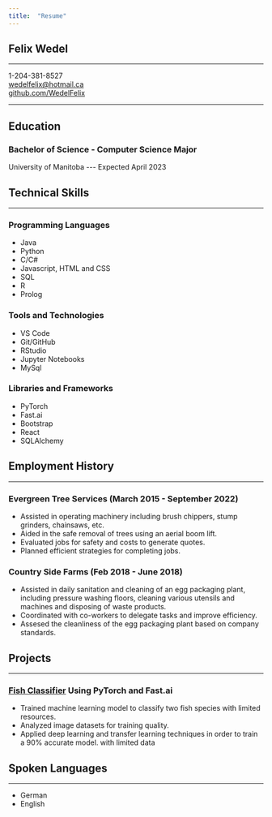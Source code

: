 ```yaml
---
title:  "Resume"
---
```

## **Felix Wedel**

---------------------
1-204-381-8527  
wedelfelix@hotmail.ca  
[github.com/WedelFelix](https://github.com/WedelFelix)  

---------------------

## **Education**

### **Bachelor of Science - Computer Science Major**

University of Manitoba --- Expected April 2023

## **Technical Skills**

---------------------

### **Programming Languages**

- Java
- Python
- C/C#
- Javascript, HTML and CSS
- SQL
- R
- Prolog

### **Tools and Technologies**

- VS Code
- Git/GitHub
- RStudio
- Jupyter Notebooks
- MySql

### **Libraries and Frameworks**

- PyTorch
- Fast.ai
- Bootstrap
- React
- SQLAlchemy

## **Employment History**

---------------------

### **Evergreen Tree Services (March 2015 - September 2022)**

- Assisted in operating machinery including brush chippers, stump grinders, chainsaws, etc.
- Aided in the safe removal of trees using an aerial boom lift.
- Evaluated jobs for safety and costs to generate quotes.
- Planned efficient strategies for completing jobs.

### **Country Side Farms (Feb 2018 - June 2018)**

- Assisted in daily sanitation and cleaning of an egg packaging plant, including pressure washing floors, cleaning various utensils and machines and disposing of waste products.
- Coordinated with co-workers to delegate tasks and improve efficiency.
- Assesed the cleanliness of the egg packaging plant based on company standards.

## **Projects**

---------------------

### [Fish Classifier](https://wedelfelix.github.io/fishclassifier/) Using PyTorch and Fast.ai

- Trained machine learning model to classify two fish species with limited resources.
- Analyzed image datasets for training quality.
- Applied deep learning and transfer learning techniques in order to train a 90% accurate model. with limited data

## **Spoken Languages**

---------------------

- German
- English  
